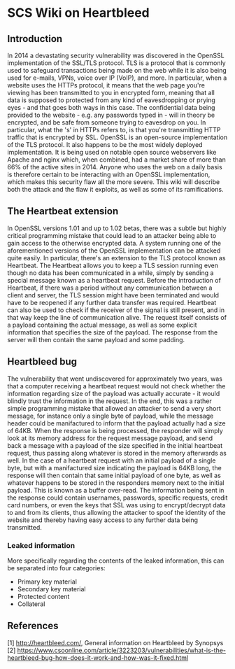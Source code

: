 # SCS Wiki on Heartbleed

## Introduction

In 2014 a devastating security vulnerability was discovered in the OpenSSL implementation of the SSL/TLS protocol. TLS is a protocol that is commonly used to safeguard transactions being made on the web while it is also being used for e-mails, VPNs, voice over IP (VoIP), and more. In particular, when a website uses the HTTPs protocol, it means that the web page you're viewing has been transmitted to you in encrypted form, meaning that all data is supposed to protected from any kind of eavesdropping or prying eyes - and that goes both ways in this case. The confidential data being provided to the website - e.g. any passwords typed in - will in theory be encrypted, and be safe from someone trying to eavesdrop on you. In particular, what the 's' in HTTPs refers to, is that you're transmitting HTTP traffic that is encrypted by SSL. OpenSSL is an open-source implementation of the TLS protocol. It also happens to be the most widely deployed implementation. It is being used on notable open source webservers like Apache and nginx which, when combined, had a market share of more than 66% of the active sites in 2014. Anyone who uses the web on a daily basis is therefore certain to be interacting with an OpenSSL implementation, which makes this security flaw all the more severe. This wiki will describe both the attack and the flaw it exploits, as well as some of its ramifications. 

## The Heartbeat extension

In OpenSSL versions 1.01 and up to 1.02 betas, there was a subtle but highly critical programming mistake that could lead to an attacker being able to gain access to the otherwise encrypted data. A system running one of the aforementioned versions of the OpenSSL implementation can be attacked quite easily. In particular, there's an extension to the TLS protocol known as Heartbeat. The Heartbeat allows you to keep a TLS session running even though no data has been communicated in a while, simply by sending a special message known as a heartbeat request. Before the introduction of Heartbeat, if there was a period without any communication between a client and server, the TLS session might have been terminated and would have to be reopened if any further data transfer was required. Heartbeat can also be used to check if the receiver of the signal is still present, and in that way keep the line of communication alive. The request itself consists of a payload containing the actual message, as well as some explicit information that specifies the size of the payload. The response from the server will then contain the same payload and some padding. 

## Heartbleed bug

The vulnerability that went undiscovered for approximately two years, was that a computer receiving a heartbeat request would not check whether the information regarding size of the payload was actually accurate - it would blindly trust the information in the request. In the end, this was a rather simple programming mistake that allowed an attacker to send a very short message, for instance only a single byte of payload, while the message header could be manifactured to inform that the payload actually had a size of 64KB. When the response is being processed, the responder will simply look at its memory address for the request message payload, and send back a message with a payload of the size specified in the initial heartbeat request, thus passing along whatever is stored in the memory afterwards as well. In the case of a heartbeat request with an initial payload of a single byte, but with a manifactured size indicating the payload is 64KB long, the response will then contain that same initial payload of one byte, as well as whatever happens to be stored in the responders memory next to the initial payload. This is known as a buffer over-read. The information being sent in the response could contain usernames, passwords, specific requests, credit card numbers, or even the keys that SSL was using to encrypt/decrypt data to and from its clients, thus allowing the attacker to spoof the identity of the website and thereby having easy access to any further data being transmitted. 

### Leaked information
More specifically regarding the contents of the leaked information, this can be separated into four categories:

- Primary key material
- Secondary key material
- Protected content
- Collateral


## References

[1] http://heartbleed.com/, General information on Heartbleed by Synopsys
[2] https://www.csoonline.com/article/3223203/vulnerabilities/what-is-the-heartbleed-bug-how-does-it-work-and-how-was-it-fixed.html
